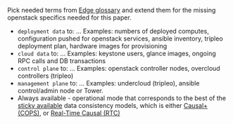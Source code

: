 Pick needed terms from [Edge glossary](https://github.com/State-of-the-Edge/glossary)
and extend them for the missing openstack specifics needed for this paper.

* `deployment data` to: ...
  Examples: numbers of deployed computes, configuration
  pushed for openstack services, ansible inventory, tripleo deployment plan,
  hardware images for provisioning
* `cloud data` to: ...
  Examples: keystone users, glance images, ongoing RPC calls and DB transactions
* `control plane` to: ...
  Examples: openstack controller nodes, overcloud controllers (tripleo)
* `management plane` to: ...
  Examples: undercloud (tripleo), ansible control/admin node or Tower.
* Always available - operational mode that corresponds to the best of the
  [sticky available](https://jepsen.io/consistency/models/causal)
  data consistency models, which is either
  [Causal+ (COPS)](https://www.cs.cmu.edu/~dga/papers/cops-sosp2011.pdf), or
  [Real-Time Causal (RTC)](http://www.cs.cornell.edu/lorenzo/papers/cac-tr.pdf)
